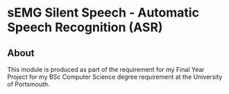# sEMG Silent Speech - Automatic Speech Recognition (ASR)

## About

This module is produced as part of the requirement for my Final Year Project for my BSc Computer Science degree requirement at the University of Portsmouth.